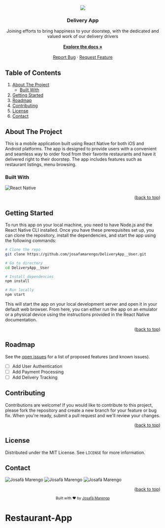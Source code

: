 <a name="readme-top"></a>

  <br />
<div align="center">
  <img src="https://img.icons8.com/external-victoruler-linear-colour-victoruler/64/null/external-delivery-logistics-victoruler-linear-colour-victoruler-1.png"/>

  <h3 align="center">Delivery App</h3>

  <p align="center">
    Joining efforts to bring happiness to your doorstep, with the dedicated and valued work of our delivery drivers
    <br>
    <br>
    <a href="https://josafamarengo.github.io/DeliveryApp__User/"><strong>Explore the docs »</strong></a>
    <br>
    <br>
    <a href="https://github.com/josafamarengo/DeliveryApp__User/issues">Report Bug</a>
    ·
    <a href="https://github.com/josafamarengo/DeliveryApp__User/issues">Request Feature</a>
  </p>

</div>

## Table of Contents
  <ol>
    <li>
      <a href="#about-the-project">About The Project</a>
      <ul>
        <li><a href="#built-with">Built With</a></li>
      </ul>
    </li>
    <li>
      <a href="#getting-started">Getting Started</a>
    </li>
    <li><a href="#roadmap">Roadmap</a></li>
    <li><a href="#contributing">Contributing</a></li>
    <li><a href="#license">License</a></li>
    <li><a href="#contact">Contact</a></li>
  </ol>

## About The Project

This is a mobile application built using React Native for both iOS and Android platforms. The app is designed to provide users with a convenient and seamless way to order food from their favorite restaurants and have it delivered right to their doorstep. The app includes features such as <!-- user authentication,--> restaurant listings, menu browsing<!--, ordering, payment processing, and delivery tracking-->.


### Built With
![React Native](https://img.shields.io/badge/-React%20Native-000000?style=flat&logo=react&logoColor=61DAFB)

<p align="right">(<a href="#readme-top">back to top</a>)</p>

## Getting Started

To run this app on your local machine, you need to have Node.js and the React Native CLI installed. Once you have these prerequisites set up, you can clone the repository, install the dependencies, and start the app using the following commands:

```bash
# Clone the repo
git clone https://github.com/josafamarengo/DeliveryApp__User.git

# Go to directory
cd DeliveryApp__User

# Install dependencies
npm install

# Run locally
npm start
```

This will start the app on your local development server and open it in your default web browser. From here, you can either run the app on an emulator or a physical device using the instructions provided in the React Native documentation.

<p align="right">(<a href="#readme-top">back to top</a>)</p>

## Roadmap

See the [open issues](https://github.com/josafamarengo/DeliveryApp__User/issues) for a list of proposed features (and known issues).

- [ ] Add User Authentication 
- [ ] Add Payment Processing
- [ ] Add Delivery Tracking

## Contributing

Contributions are welcome! If you would like to contribute to this project, please fork the repository and create a new branch for your feature or bug fix. When you're ready, submit a pull request and we'll review your changes.

<p align="right">(<a href="#readme-top">back to top</a>)</p>

## License

Distributed under the MIT License. See `LICENSE` for more information.

## Contact

![Josafá Marengo](https://img.shields.io/badge/-Linkedin-000000?style=flat&logo=Linkedin&logoColor=white&link=https://www.linkedin.com/in/josafamarengo/)
![Josafá Marengo](https://img.shields.io/badge/-Email-000000?style=flat&logo=Gmail&logoColor=white&link=https://josafa.com.br/#contact)
![Josafá Marengo](https://img.shields.io/badge/-Portfolio-000000?style=flat&logo=Google-Chrome&logoColor=white&link=https://josafa.com.br/)


<p align="right">(<a href="#readme-top">back to top</a>)</p>

<div align="center">
  <sub>Built with ❤︎ by <a href="https://josafa.com.br">Josafá Marengo</a>
</div>





<!-- MARKDOWN LINKS & IMAGES -->
<!-- https://www.markdownguide.org/basic-syntax/#reference-style-links -->
[contributors-shield]: https://img.shields.io/github/contributors/josafamarengo/DeliveryApp__User?style=for-the-badge
[contributors-url]: https://github.com/josafamarengo/DeliveryApp__User/graphs/contributors
[forks-shield]: https://img.shields.io/github/forks/josafamarengo/DeliveryApp__User?style=for-the-badge
[forks-url]: https://github.com/josafamarengo/DeliveryApp__User/network/members
[stars-shield]: https://img.shields.io/github/stars/josafamarengo/DeliveryApp__User?style=for-the-badge
[stars-url]: https://github.com/josafamarengo/DeliveryApp__User/stargazers
[issues-shield]: https://img.shields.io/github/issues/josafamarengo/DeliveryApp__User?style=for-the-badge
[issues-url]: https://github.com/josafamarengo/DeliveryApp__User/issues
[license-shield]: https://img.shields.io/github/license/josafamarengo/DeliveryApp__User?style=for-the-badge
[license-url]: https://github.com/josafamarengo/DeliveryApp__User/blob/master/LICENSE.txt

<!--===== SOCIAL =====-->
[linkedin-shield]: https://img.shields.io/badge/LinkedIn-0077B5?style=for-the-badge&logo=linkedin&logoColor=white
[linkedin-url]: https://linkedin.com/in/josafamarengo

[leetcode-shield]: https://img.shields.io/badge/-LeetCode-FFA116?style=for-the-badge&logo=LeetCode&logoColor=black
[leetcode-url]: https://leetcode.com/josafamarengo/

[codepen-shield]: https://img.shields.io/badge/Codepen-000000?style=for-the-badge&logo=codepen&logoColor=white
[codepen-url]: https://codepen.io/josafamarengo

[hackerearth-shield]: https://img.shields.io/badge/HackerEarth-%232C3454.svg?&style=for-the-badge&logo=HackerEarth&logoColor=Blue
[hackerearth-url]: https://www.hackerearth.com/@josafabmarengo

[twitch-shield]: https://img.shields.io/badge/Twitch-9146FF?style=for-the-badge&logo=twitch&logoColor=white
[twitch-url]: https://www.twitch.tv/josafamarengo

[youtube-shield]: https://img.shields.io/badge/YouTube-FF0000?style=for-the-badge&logo=youtube&logoColor=white
[youtube-url]: https://www.youtube.com/channel/UCraUQSH-tLy8jI1R_hzbTkg

[Picpay-shield]: https://img.shields.io/badge/picpay-21C25E?style=for-the-badge&logo=picpay&logoColor=white
[Picpay-url]: https://picpay.me/josafamarengo

[Fiverr-shield]: https://img.shields.io/badge/fiverr-1DBF73?style=for-the-badge&logo=fiverr&logoColor=white
[Fiverr-url]: https://www.fiverr.com/josafmarengo?up_rollout=true

[Upwork-shield]: https://img.shields.io/badge/UpWork-6FDA44?style=for-the-badge&logo=Upwork&logoColor=white
[Upwork-url]: https://www.upwork.com/freelancers/~01cede7d02c9821506?viewMode=1


<!--===== UTILITIES =====-->

[Notion]: https://img.shields.io/badge/Notion-000000?style=for-the-badge&logo=notion&logoColor=white

[Trello]: https://img.shields.io/badge/Trello-0052CC?style=for-the-badge&logo=trello&logoColor=white

[product-screenshot]: images/screenshot.png

<!--===== TECHNOLOGIES =====-->
[Next.js]: https://img.shields.io/badge/next.js-000000?style=for-the-badge&logo=nextdotjs&logoColor=white

[React.js]: https://img.shields.io/badge/React-20232A?style=for-the-badge&logo=react&logoColor=61DAFB

[React-Native]: https://img.shields.io/badge/React_Native-20232A?style=for-the-badge&logo=react&logoColor=61DAFB

[Angular.io]: https://img.shields.io/badge/Angular-DD0031?style=for-the-badge&logo=angular&logoColor=white

[HTML5]: https://img.shields.io/badge/HTML5-E34F26?style=for-the-badge&logo=html5&logoColor=white

[CSS3]: https://img.shields.io/badge/CSS3-1572B6?style=for-the-badge&logo=css3&logoColor=white

[SaSS]: https://img.shields.io/badge/Sass-CC6699?style=for-the-badge&logo=sass&logoColor=white

[Tailwind]: https://img.shields.io/badge/Tailwind_CSS-38B2AC?style=for-the-badge&logo=tailwind-css&logoColor=white

[Styled-Components]: https://img.shields.io/badge/styled--components-DB7093?style=for-the-badge&logo=styled-components&logoColor=white

[Java]: https://img.shields.io/badge/Java-ED8B00?style=for-the-badge&logo=java&logoColor=white

[Spring]: https://img.shields.io/badge/Spring-6DB33F?style=for-the-badge&logo=spring&logoColor=white

[MySQL]: https://img.shields.io/badge/MySQL-00000F?style=for-the-badge&logo=mysql&logoColor=white

[PostgreSQL]: https://img.shields.io/badge/PostgreSQL-316192?style=for-the-badge&logo=postgresql&logoColor=white

[SQLite]: https://img.shields.io/badge/SQLite-07405E?style=for-the-badge&logo=sqlite&logoColor=white

[MongoDB]: https://img.shields.io/badge/MongoDB-4EA94B?style=for-the-badge&logo=mongodb&logoColor=white

[Unity]: https://img.shields.io/badge/Unity-100000?style=for-the-badge&logo=unity&logoColor=white

[def]: https://example.com
# Restaurant-App
